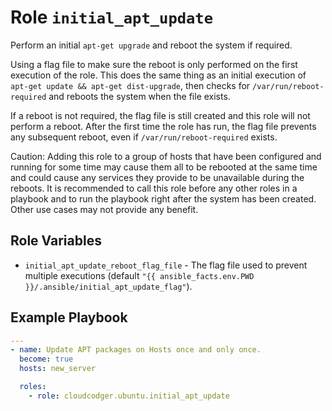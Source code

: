 Role `initial_apt_update`
=========================

Perform an initial `apt-get upgrade` and reboot the system if required.

Using a flag file to make sure the reboot is only performed on the first execution of the role. This does the same thing as an initial execution of `apt-get update && apt-get dist-upgrade`, then checks for `/var/run/reboot-required` and reboots the system when the file exists.

If a reboot is not required, the flag file is still created and this role will not perform a reboot. After the first time the role has run, the flag file prevents any subsequent reboot, even if `/var/run/reboot-required` exists.

Caution: Adding this role to a group of hosts that have been configured and running for some time may cause them all to be rebooted at the same time and could cause any services they provide to be unavailable during the reboots. It is recommended to call this role before any other roles in a playbook and to run the playbook right after the system has been created. Other use cases may not provide any benefit.

Role Variables
--------------

- `initial_apt_update_reboot_flag_file` - The flag file used to prevent multiple executions (default `"{{ ansible_facts.env.PWD }}/.ansible/initial_apt_update_flag"`).

Example Playbook
----------------

```yml
---
- name: Update APT packages on Hosts once and only once.
  become: true
  hosts: new_server

  roles:
    - role: cloudcodger.ubuntu.initial_apt_update
```
